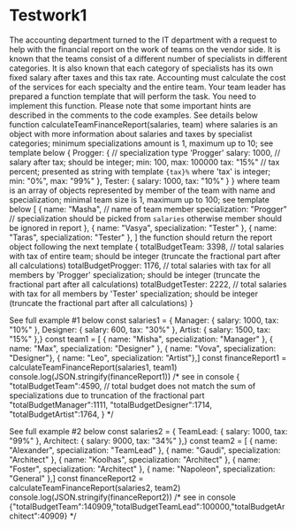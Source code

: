 # Testwork1

The accounting department turned to the IT department with a request to help with the
financial report on the work of teams on the vendor side. It is known that the teams consist of
a different number of specialists in different categories. It is also known that each category of
specialists has its own fixed salary after taxes and this tax rate. Accounting must calculate
the cost of the services for each specialty and the entire team. Your team leader has
prepared a function template that will perform the task. You need to implement this function.
Please note that some important hints are described in the comments to the code examples.
See details below
function calculateTeamFinanceReport(salaries, team)
where salaries is an object with more information about salaries and taxes by specialist
categories; minimum specializations amount is 1, maximum up to 10; see template below
{
Progger: { // specialization type 'Progger'
salary: 1000, // salary after tax; should be integer; min: 100, max: 100000
tax: "15%" // tax percent; presented as string with template `{tax}%` where
'tax' is integer; min: "0%", max: "99%"
},
Tester: {
salary: 1000,
tax: "10%"
}
}
where team is an array of objects represented by member of the team with name and
specialization; minimal team size is 1, maximum up to 100; see template below
[
{
name: "Masha", // name of team member
specialization: "Progger" // specialization should be picked from `salaries`
otherwise member should be ignored in report
},
{
name: "Vasya",
specialization: "Tester"
},
{
name: "Taras",
specialization: "Tester"
},
]
the function should return the report object following the next template
{
totalBudgetTeam: 3398, // total salaries with tax of entire team; should be integer
(truncate the fractional part after all calculations)
totalBudgetProgger: 1176, // total salaries with tax for all members by 'Progger'
specialization; should be integer (truncate the fractional part after all calculations)
totalBudgetTester: 2222, // total salaries with tax for all members by 'Tester'
specialization; should be integer (truncate the fractional part after all calculations)
}

See full example #1 below
const salaries1 = {
Manager: { salary: 1000, tax: "10%" },
Designer: { salary: 600, tax: "30%" },
Artist: { salary: 1500, tax: "15%" },}
const team1 = [
{ name: "Misha", specialization: "Manager" },
{ name: "Max", specialization: "Designer" },
{ name: "Vova", specialization: "Designer"},
{ name: "Leo", specialization: "Artist"},]
const financeReport1 = calculateTeamFinanceReport(salaries1, team1)
console.log(JSON.stringify(financeReport1))
/* see in console
{
"totalBudgetTeam":4590, // total budget does not match the sum of specializations due
to truncation of the fractional part
"totalBudgetManager":1111,
"totalBudgetDesigner":1714,
"totalBudgetArtist":1764,
}
*/

See full example #2 below
const salaries2 = {
TeamLead: { salary: 1000, tax: "99%" },
Architect: { salary: 9000, tax: "34%" },}
const team2 = [
{ name: "Alexander", specialization: "TeamLead" },
{ name: "Gaudi", specialization: "Architect" },
{ name: "Koolhas", specialization: "Architect" },
{ name: "Foster", specialization: "Architect" },
{ name: "Napoleon", specialization: "General" },]
const financeReport2 = calculateTeamFinanceReport(salaries2, team2)
console.log(JSON.stringify(financeReport2))
/* see in console
{"totalBudgetTeam":140909,"totalBudgetTeamLead":100000,"totalBudgetArchitect":40909}
*/
